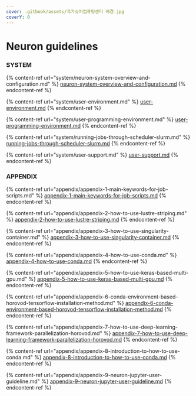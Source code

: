 ```yaml
---
cover: .gitbook/assets/국가슈퍼컴퓨팅센터 배경.jpg
coverY: 0
---
```


# Neuron guidelines

### SYSTEM&#x20;

{% content-ref url="system/neuron-system-overview-and-configuration.md" %}
[neuron-system-overview-and-configuration.md](system/neuron-system-overview-and-configuration.md)
{% endcontent-ref %}

{% content-ref url="system/user-environment.md" %}
[user-environment.md](system/user-environment.md)
{% endcontent-ref %}

{% content-ref url="system/user-programming-environment.md" %}
[user-programming-environment.md](system/user-programming-environment.md)
{% endcontent-ref %}

{% content-ref url="system/running-jobs-through-scheduler-slurm.md" %}
[running-jobs-through-scheduler-slurm.md](system/running-jobs-through-scheduler-slurm.md)
{% endcontent-ref %}

{% content-ref url="system/user-support.md" %}
[user-support.md](system/user-support.md)
{% endcontent-ref %}

### APPENDIX&#x20;

{% content-ref url="appendix/appendix-1-main-keywords-for-job-scripts.md" %}
[appendix-1-main-keywords-for-job-scripts.md](appendix/appendix-1-main-keywords-for-job-scripts.md)
{% endcontent-ref %}

{% content-ref url="appendix/appendix-2-how-to-use-lustre-striping.md" %}
[appendix-2-how-to-use-lustre-striping.md](appendix/appendix-2-how-to-use-lustre-striping.md)
{% endcontent-ref %}

{% content-ref url="appendix/appendix-3-how-to-use-singularity-container.md" %}
[appendix-3-how-to-use-singularity-container.md](appendix/appendix-3-how-to-use-singularity-container.md)
{% endcontent-ref %}

{% content-ref url="appendix/appendix-4-how-to-use-conda.md" %}
[appendix-4-how-to-use-conda.md](appendix/appendix-4-how-to-use-conda.md)
{% endcontent-ref %}

{% content-ref url="appendix/appendix-5-how-to-use-keras-based-multi-gpu.md" %}
[appendix-5-how-to-use-keras-based-multi-gpu.md](appendix/appendix-5-how-to-use-keras-based-multi-gpu.md)
{% endcontent-ref %}

{% content-ref url="appendix/appendix-6-conda-environment-based-horovod-tensorflow-installation-method.md" %}
[appendix-6-conda-environment-based-horovod-tensorflow-installation-method.md](appendix/appendix-6-conda-environment-based-horovod-tensorflow-installation-method.md)
{% endcontent-ref %}

{% content-ref url="appendix/appendix-7-how-to-use-deep-learning-framework-parallelization-horovod.md" %}
[appendix-7-how-to-use-deep-learning-framework-parallelization-horovod.md](appendix/appendix-7-how-to-use-deep-learning-framework-parallelization-horovod.md)
{% endcontent-ref %}

{% content-ref url="appendix/appendix-8-introduction-to-how-to-use-conda.md" %}
[appendix-8-introduction-to-how-to-use-conda.md](appendix/appendix-8-introduction-to-how-to-use-conda.md)
{% endcontent-ref %}

{% content-ref url="appendix/appendix-9-neuron-jupyter-user-guideline.md" %}
[appendix-9-neuron-jupyter-user-guideline.md](appendix/appendix-9-neuron-jupyter-user-guideline.md)
{% endcontent-ref %}
